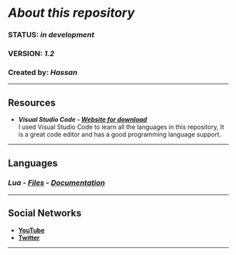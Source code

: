 # ***About this repository***

### **STATUS: _in development_**
### **VERSION: _1.2_**
### **Created by: _Hassan_**

------------------

## **Resources**
* ***Visual Studio Code - [Website for download](https://code.visualstudio.com)***  
I used Visual Studio Code to learn all the languages ​​in this repository, It is a great code editor and has a good programming language support.

------------------

## **Languages**
### ***Lua - [Files](Languages/Lua/) - [Documentation](https://www.lua.org/)***

------------------

## **Social Networks**
* **[YouTube](https://www.youtube.com/channel/UCA-lKzMkAvGGHxlAvMZZifQ)**
* **[Twitter](https://twitter.com/Hassan_pls)**

------------------
